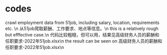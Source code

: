 # codes
crawl employment data from 51job, including salary, location, requirements etc. \n
从51job爬取薪酬、工作要求、地点等信息。\n
this is a relatively rough but efffective case.\n
代码比较粗糙，但可以用，结果见高级财务人员的薪酬和任职要求-2022年51job.xlsx\n
the result can be seen on 高级财务人员的薪酬和任职要求-2022年51job.xlsx\n

